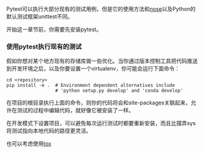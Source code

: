 Pytest可以执行大部分现有的测试用例，但是它的使用方法和[nose](https://docs.pytest.org/en/latest/nose.html#noseintegration)以及Python的默认测试框架unittest不同。

开始这一章节前，你需要先安装pytest。

### 使用pytest执行现有的测试

假如你想对某个地方现有的存储库做一些优化。当你通过版本控制工具把代码推送到开发环境之后，以及你要设置一个virtualenv，你可能会运行下面命令：
```
cd <repository>
pip install -e .  # Environment dependent alternatives include
                  # 'python setup.py develop' and 'conda develop'
```
在项目的根目录执行上面的命令，则你的代码将会和site-packages关联起来，允许在测试的过程中编辑代码，就好像它被安装了一样。

在开发模式下设置项目，可以避免每次运行测试时都要重新安装，而且比摆弄sys将测试指向本地代码的路径更灵活。

也可以考虑使用[tox](https://docs.pytest.org/en/latest/goodpractices.html#use-tox)
